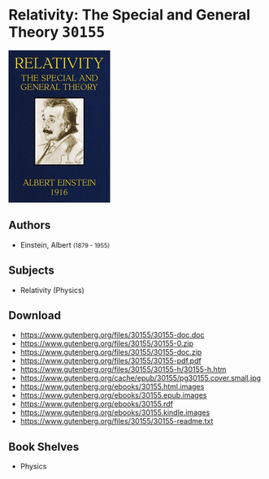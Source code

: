 # Relativity: The Special and General Theory <kbd>30155</kbd>

![](./cover.medium.jpg "")

## Authors


 - Einstein, Albert <small>(1879 - 1955)</small>

## Subjects


 - Relativity (Physics)

## Download


 - https://www.gutenberg.org/files/30155/30155-doc.doc
 - https://www.gutenberg.org/files/30155/30155-0.zip
 - https://www.gutenberg.org/files/30155/30155-doc.zip
 - https://www.gutenberg.org/files/30155/30155-pdf.pdf
 - https://www.gutenberg.org/files/30155/30155-h/30155-h.htm
 - https://www.gutenberg.org/cache/epub/30155/pg30155.cover.small.jpg
 - https://www.gutenberg.org/ebooks/30155.html.images
 - https://www.gutenberg.org/ebooks/30155.epub.images
 - https://www.gutenberg.org/ebooks/30155.rdf
 - https://www.gutenberg.org/ebooks/30155.kindle.images
 - https://www.gutenberg.org/files/30155/30155-readme.txt

## Book Shelves


 - Physics

